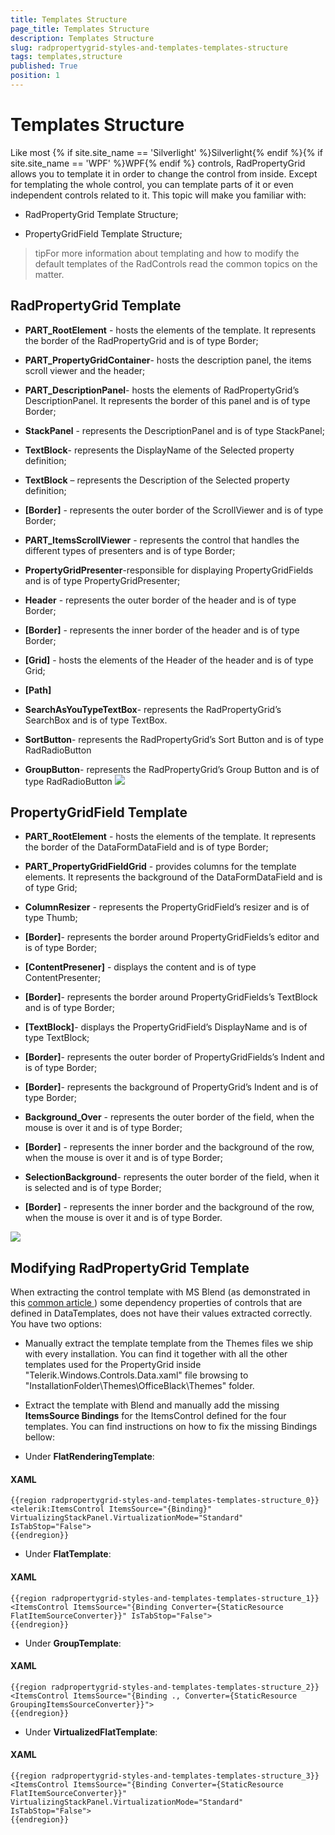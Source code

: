 ```yaml
---
title: Templates Structure
page_title: Templates Structure
description: Templates Structure
slug: radpropertygrid-styles-and-templates-templates-structure
tags: templates,structure
published: True
position: 1
---
```


# Templates Structure



Like most {% if site.site_name == 'Silverlight' %}Silverlight{% endif %}{% if site.site_name == 'WPF' %}WPF{% endif %} controls, RadPropertyGrid allows you to template it in order to change the control from inside. Except for templating the whole control, you can template parts of it or even independent controls related to it. This topic will make you familiar with: 

* RadPropertyGrid Template Structure;

* PropertyGridField Template Structure;

>tipFor more information about templating and how to modify the default templates of the RadControls read the common topics on the matter.

## RadPropertyGrid Template



* __PART_RootElement__ - hosts the elements of the template. It represents the border of the RadPropertyGrid and is of type Border;

* __PART_PropertyGridContainer__- hosts the description panel, the items scroll viewer and the header;

* __PART_DescriptionPanel__- hosts the elements of RadPropertyGrid’s DescriptionPanel. It represents the border of this panel and is of type Border;

* __StackPanel__ - represents the DescriptionPanel and is of type StackPanel;

* __TextBlock__- represents the DisplayName of the Selected property definition;

* __TextBlock__ – represents the Description of the Selected property definition;

* __[Border]__ - represents the outer border of the ScrollViewer and is of type Border;

* __PART_ItemsScrollViewer__ - represents the control that handles the different types of presenters and is of type Border;

* __PropertyGridPresenter__-responsible for displaying PropertyGridFields and is of type PropertyGridPresenter;

* __Header__ - represents the outer border of the header and is of type Border;

* __[Border]__ - represents the inner border of the header and is of type Border;

* __[Grid]__ - hosts the elements of the Header of the header and is of type Grid;

* __[Path]__

* __SearchAsYouTypeTextBox__- represents the RadPropertyGrid’s SearchBox and is of type TextBox.

* __SortButton__- represents the RadPropertyGrid’s Sort Button and is of type RadRadioButton

* __GroupButton__- represents the RadPropertyGrid’s Group Button and is of type RadRadioButton
![](images/RadPropertyGrid_RadProperyGridTemplate.png)

## PropertyGridField Template



* __PART_RootElement__ - hosts the elements of the template. It represents the border of the DataFormDataField and is of type Border;

* __PART_PropertyGridFieldGrid__ - provides columns for the template elements. It represents the background of the DataFormDataField and is of type Grid;

* __ColumnResizer__ - represents the PropertyGridField’s resizer and is of type Thumb;

* __[Border]__- represents the border around PropertyGridFields’s editor and is of type Border;

* __[ContentPresener]__ - displays the content and is of type ContentPresenter;

* __[Border]__- represents the border around PropertyGridFields’s TextBlock and is of type Border;

* __[TextBlock]__- displays the PropertyGridField’s DisplayName and is of type TextBlock;

* __[Border]__- represents the outer border of PropertyGridFields’s Indent and is of type Border;

* __[Border]__- represents the background of PropertyGrid’s Indent and is of type Border;

* __Background_Over__ - represents the outer border of the field, when the mouse is over it and is of type Border;

* __[Border]__ - represents the inner border and the background of the row, when the mouse is over it and is of type Border;

* __SelectionBackground__- represents the outer border of the field, when it is selected and is of type Border;

* __[Border]__ - represents the inner border and the background of the row, when the mouse is over it and is of type Border.


 ![](images/RadPropertyGrid_PropertyGridFieldTemplate.png)



## Modifying RadPropertyGrid Template

When extracting the control template with MS Blend (as demonstrated in this  [ common article ](DEFFEE22-110A-407B-94C3-61A49AC7F8B2)) some dependency properties of controls that are defined in DataTemplates, does not have their values extracted correctly. You have two options:
        

* Manually extract the template template from the Themes files we ship with every installation. You can find it together with all the other templates used for the PropertyGrid inside "Telerik.Windows.Controls.Data.xaml" file browsing to "InstallationFolder\Themes\OfficeBlack\Themes" folder.
            

*  Extract the template with Blend and manually add the missing __ItemsSource Bindings__ for the ItemsControl defined for the four templates.
                You can find instructions on how to fix the missing Bindings bellow:
              

*  Under __FlatRenderingTemplate__:
                   

#### __XAML__

	{{region radpropertygrid-styles-and-templates-templates-structure_0}}
	<telerik:ItemsControl ItemsSource="{Binding}" VirtualizingStackPanel.VirtualizationMode="Standard" IsTabStop="False">
	{{endregion}}

*   Under __FlatTemplate__:
                  

#### __XAML__

	{{region radpropertygrid-styles-and-templates-templates-structure_1}}
	<ItemsControl ItemsSource="{Binding Converter={StaticResource FlatItemSourceConverter}}" IsTabStop="False">
	{{endregion}}



*  Under __GroupTemplate__:
                    

#### __XAML__

	{{region radpropertygrid-styles-and-templates-templates-structure_2}}
	<ItemsControl ItemsSource="{Binding ., Converter={StaticResource GroupingItemsSourceConverter}}">
	{{endregion}}



*  Under __VirtualizedFlatTemplate__:
                  

#### __XAML__

	{{region radpropertygrid-styles-and-templates-templates-structure_3}}
	<ItemsControl ItemsSource="{Binding Converter={StaticResource FlatItemSourceConverter}}" VirtualizingStackPanel.VirtualizationMode="Standard" IsTabStop="False">
	{{endregion}}
